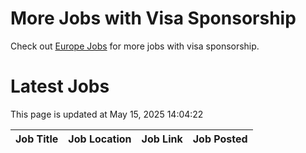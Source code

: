 # More Jobs with Visa Sponsorship

Check out [Europe Jobs](https://github.com/sureshparimi/europejobs#latest-jobs) for more jobs with visa sponsorship.

# Latest Jobs

This page is updated at May 15, 2025 14:04:22

| Job Title | Job Location | Job Link | Job Posted |
| --- | --- | --- | --- |

